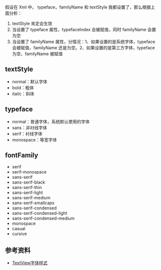 
假设在 Xml 中， typeface，familyName 和 textStyle 我都设置了，那么根据上面分析：

1. textStyle 肯定会生效
2. 当设置了 typeface 属性，typefaceIndex 会被赋值，同时 familyName 会置为空
3. 当设置了 familyName 属性，分情况：1、如果设置的是系统字体，typeface 会被赋值，familyName 还是为空。2、如果设置的是第三方字体，typeface 为空，familyName 被赋值

## textStyle

- normal：默认字体
- bold：粗体
- italic：斜体

## typeface

- normal：普通字体，系统默认使用的字体
- sans：非衬线字体
- serif：衬线字体
- monospace：等宽字体

## fontFamily

- serif
- serif-monospace
- sans-serif
- sans-serif-black
- sans-serif-thin
- sans-serif-light
- sans-serif-medium
- sans-serif-smallcaps
- sans-serif-condensed
- sans-serif-condensed-light
- sans-serif-condensed-medium
- monospace
- casual
- cursive

## 参考资料

- [TextView字体样式](https://juejin.cn/post/7089342797643251720)